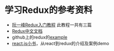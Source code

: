 # 学习Redux的参考资料  
- [阮一峰Redux入门教程](http://www.ruanyifeng.com/blog/2016/09/redux_tutorial_part_one_basic_usages.html) 此教程一共有三篇  
- [Redux中文文档](http://www.redux.org.cn/)  
- github上的redux的[example](https://github.com/reactjs/redux)
- [react.js小书](http://huziketang.com/books/react/)，从react到redux的介绍及案例demo